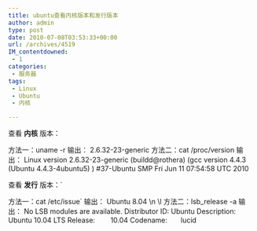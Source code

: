```yaml
---
title: ubuntu查看内核版本和发行版本
author: admin
type: post
date: 2010-07-08T03:53:33+00:00
url: /archives/4519
IM_contentdowned:
 - 1
categories:
 - 服务器
tags:
 - Linux
 - Ubuntu
 - 内核

---
```

查看 **内核** 版本：

方法一：uname -r
输出：
2.6.32-23-generic
方法二：cat /proc/version
输出：
Linux version 2.6.32-23-generic (buildd@rothera) (gcc version 4.4.3 (Ubuntu 4.4.3-4ubuntu5) ) #37-Ubuntu SMP Fri Jun 11 07:54:58 UTC 2010

查看 **发行** 版本：`

方法一：cat /etc/issue`
输出：
Ubuntu 8.04 \n \l
方法二：lsb_release -a
输出：
No LSB modules are available.
Distributor ID: Ubuntu
Description:    Ubuntu 10.04 LTS
Release:        10.04
Codename:       lucid